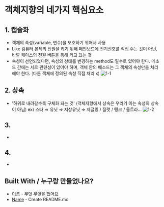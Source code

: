 # 객체지향의 네가지 핵심요소

## 1. 캡슐화

- 객체의 속성(variable, 변수)을 보호하기 위해서 사용
- Like 컴퓨터 본체의 전원을 키기 위해 메인보드에 전기신호를 직접 주는 것이 아닌, 
  바깥 케이스의 전원 버튼을 통해 키고 끄는 것
- 속성이 선언되었다면, 속성의 상태를 변경하는 method도 필수로 있어야 한다. 메소드 간에는 
  서로 관련성이 있어야 하며, 객체 안의 메소드는 그 객체의 속성만을 처리해야 한다. 
  (다른 객체에 정의된 속성 직접 처리 x)
![1-1](./img/1-1.JPG)

## 2. 상속

- '하위로 내려갈수록 구체화 되는 것' (객체지향에서 상속은 우리가 아는 속성의 상속이 아님)
   ex) 스타 ⇒ 유닛 ⇒ 지상유닛 ⇒ 저글링 / 질럿 / 탱크 / 울트라...
![1-2](./img/1-2.JPG)

## 3.

-

## 4.

-


## Built With / 누구랑 만들었나요?

* [이름](링크) - 무엇 무엇을 했어요
* [Name](Link) - Create README.md
